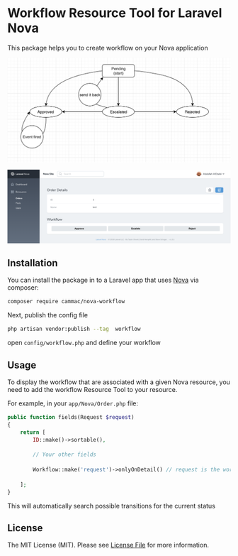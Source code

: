 # Workflow Resource Tool for Laravel Nova

This package helps you to create workflow on your Nova application

![screenshot](./diagram.png)

![screenshot](./details.png)


## Installation

You can install the package in to a Laravel app that uses [Nova](https://nova.laravel.com) via composer:

```bash
composer require cammac/nova-workflow
```

Next, publish the config file

```bash
php artisan vendor:publish --tag  workflow
```

open `config/workflow.php` and define your workflow

## Usage

To display the workflow that are associated with a given Nova resource, you need to add the workflow Resource Tool to your resource.

For example, in your `app/Nova/Order.php` file:

```php
public function fields(Request $request)
{
    return [
        ID::make()->sortable(),

        // Your other fields

        Workflow::make('request')->onlyOnDetail() // request is the workflow name defined in workflow configuration file

    ];
}
```

This will automatically search possible transitions for the current status

## License
The MIT License (MIT). Please see [License File](LICENSE.md) for more information.
